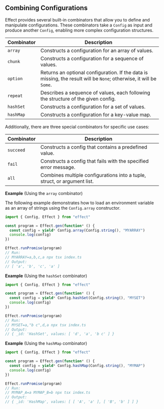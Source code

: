 ## Combining Configurations

Effect provides several built-in combinators that allow you to define and manipulate configurations.
These combinators take a `Config` as input and produce another `Config`, enabling more complex configuration structures.

| Combinator | Description                                                                                                         |
| ---------- | ------------------------------------------------------------------------------------------------------------------- |
| `array`    | Constructs a configuration for an array of values.                                                                  |
| `chunk`    | Constructs a configuration for a sequence of values.                                                                |
| `option`   | Returns an optional configuration. If the data is missing, the result will be `None`; otherwise, it will be `Some`. |
| `repeat`   | Describes a sequence of values, each following the structure of the given config.                                   |
| `hashSet`  | Constructs a configuration for a set of values.                                                                     |
| `hashMap`  | Constructs a configuration for a key-value map.                                                                     |

Additionally, there are three special combinators for specific use cases:

| Combinator | Description                                                              |
| ---------- | ------------------------------------------------------------------------ |
| `succeed`  | Constructs a config that contains a predefined value.                    |
| `fail`     | Constructs a config that fails with the specified error message.         |
| `all`      | Combines multiple configurations into a tuple, struct, or argument list. |

**Example** (Using the `array` combinator)

The following example demonstrates how to load an environment variable as an array of strings using the `Config.array` constructor.

```ts twoslash title="index.ts"
import { Config, Effect } from "effect"

const program = Effect.gen(function* () {
  const config = yield* Config.array(Config.string(), "MYARRAY")
  console.log(config)
})

Effect.runPromise(program)
// Run:
// MYARRAY=a,b,c,a npx tsx index.ts
// Output:
// [ 'a', 'b', 'c', 'a' ]
```

**Example** (Using the `hashSet` combinator)

```ts twoslash title="index.ts"
import { Config, Effect } from "effect"

const program = Effect.gen(function* () {
  const config = yield* Config.hashSet(Config.string(), "MYSET")
  console.log(config)
})

Effect.runPromise(program)
// Run:
// MYSET=a,"b c",d,a npx tsx index.ts
// Output:
// { _id: 'HashSet', values: [ 'd', 'a', 'b c' ] }
```

**Example** (Using the `hashMap` combinator)

```ts twoslash title="index.ts"
import { Config, Effect } from "effect"

const program = Effect.gen(function* () {
  const config = yield* Config.hashMap(Config.string(), "MYMAP")
  console.log(config)
})

Effect.runPromise(program)
// Run:
// MYMAP_A=a MYMAP_B=b npx tsx index.ts
// Output:
// { _id: 'HashMap', values: [ [ 'A', 'a' ], [ 'B', 'b' ] ] }
```
